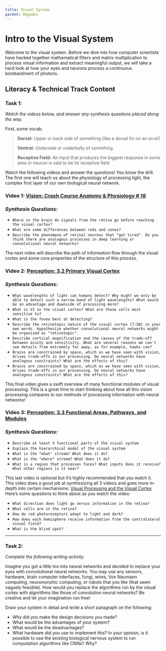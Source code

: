 ```yaml
---
title: Visual System
parent: Megadoc
---
```


# Intro to the Visual System

Welcome to the visual system. Before we dive into how computer scientists have hacked together mathematical filters and matrix multiplication to process visual information and extract meaningful output, we will take a hard look at how your eyes and neurons process a continuous bombardment of photons.

## **Literacy & Technical Track Content**

### **Task 1:** 

*Watch the videos below, and answer any synthesis questions placed along the way.*

First, some vocab.

> **Dorsal:** Upper or back side of something (like a dorsal fin on an orca!)


> **Ventral:** Underside or underbelly of something


> **Receptive Field:** An input that produces the biggest response in some area or neuron is said to be its receptive field

Watch the following videos and answer the questions! You know the drill. The first one will teach us about the physiology of processing light, the complex first layer of our own biological neural network.
### **Video 1:** [Vision: Crash Course Anatomy & Physiology # 18](https://www.youtube.com/watch?v=o0DYP-u1rNM)
### *Synthesis Questions:*
* `Where in the brain do signals from the retina go before reaching the visual cortex?`
* `What are some differences between rods and cones?`
* `Describe the phenomena of retinal neurons that "get tired". Do you think there are analogous processes in deep learning or convolutional neural networks?`

The next video will describe the path of information flow through the visual cortex and some core properties of the structure of this process.
### **Video 2:**  [Perception: 3.2 Primary Visual Cortex](https://www.youtube.com/watch?v=rrG-Y41Omi4)
### *Synthesis Questions:*
* `What wavelengths of light can humans detect? Why might we only be able to detect such a narrow band of light wavelengths? What would be an advantage and downside of processing more?`
* `What is V1 in the visual cortex? What are those cells most sensitive to?`
* `What is the fovea best at detecting?`
* `Describe the retinotopic nature of the visual cortex (7:58) in your own words. Hypothesize whether convolutional neural networks might be organized as "retinotopic". `
* `Describe cortical magnification and the causes of the trade-off between acuity and sensitivity. What are several reasons we can't see details from extremely far away, as for example, hawks can?`
* `Brains are constrained by space, which as we have seen with vision, drives trade-offs in our processing. Do neural networks have analogous constraints? What are the effects of this?`
* `Brains are constrained by space, which as we have seen with vision, drives trade-offs in our processing. Do neural networks have analogous constraints? What are the effects of this?`

This final video gives a swift overview of many functional modules of visual processing. This is a great time to start thinking about how all this vision processing compares to our methods of processing information with neural networks! 

### **Video 3:** [Perception: 3.3 Functional Areas, Pathways, and Modules](https://www.youtube.com/watch?v=vTIxvw9QAY8)
### *Synthesis Questions:*
* `Describe at least 5 functional parts of the visual system`
* `Explain the hierarchical model of the visual system`
* `What is the "what" stream? What does it do?`
* `What is the "where" stream? What does it do?`
* `What is a region that processes faces? What inputs does it receive? What other regions is it near?`

This last video is optional but it’s highly recommended that you watch it. This video does a good job at synthesizing all 3 videos and goes more in-depth into certain mechanisms:
[Visual Processing and the Visual Cortex](https://youtu.be/MgMNUne9j9c?si=9pEM9EFYdv-9tq3y)
Here’s some questions to think about as you watch the video:
* `What direction does light go versus information in the retina?`
* `What cells are in the retina?`
* `How do rod photoreceptors adapt to light and dark?`
* `How does each hemisphere receive information from the contralateral visual field?`
* `What is the blind spot?`

---

### **Task 2:** 

*Complete the following writing activity.*

Imagine you got a little too into neural networks and decided to replace your eyes with convolutional neural networks. You may use any sensors, hardware, brain computer interfaces, fungi, wires, Von Neumann computing, neuromorphic computing, or robots that you like (that seem vaguely feasible). How would you replace the algorithms run by the visual cortex with algorithms like those of convolution neural networks? Be creative and let your imagination run free!

Draw your system in detail and write a short paragraph on the following:
* Why did you make the design decisions you made?
* What would be the advantages of your system?
* What would be the disadvantages?
* What hardware did you use to implement this? In your opinion, is it possible to use the existing biological nervous system to run computation algorithms like CNNs? Why?
